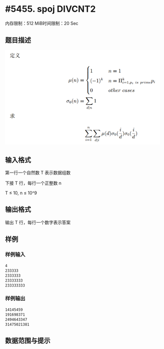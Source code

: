 # #5455. spoj DIVCNT2

内存限制：512 MiB时间限制：20 Sec

## 题目描述

![](upload/201810/111.png)

## 输入格式

第一行一个自然数 T 表示数据组数

下接 T 行，每行一个正整数 n

T &le; 10, n &le; 10^9

## 输出格式

输出 T 行，每行一个数字表示答案

## 样例

### 样例输入

    
    4
    233333
    2333333
    23333333
    233333333
    

### 样例输出

    
    14145459
    191698371
    2494643347
    31475021381
    

## 数据范围与提示
